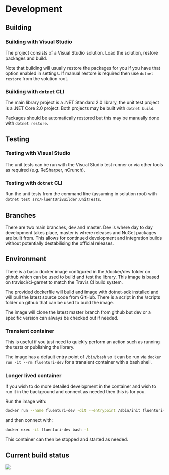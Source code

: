 # Development
## Building
### Building with Visual Studio
The project consists of a Visual Studio solution. Load the solution, restore
packages and build.

Note that building will usually restore the packages for you if you have that
option enabled in settings. If manual restore is required then use
```dotnet restore``` from the solution root.

### Building with ```dotnet``` CLI
The main library project is a .NET Standard 2.0 library, the unit test project
is a .NET Core 2.0 project. Both projects may be built with
```dotnet build```.

Packages should be automatically restored but this may be manually done with
```dotnet restore```.

## Testing
### Testing with Visual Studio
The unit tests can be run with the Visual Studio test runner or via other tools
as required (e.g. ReSharper, nCrunch).

### Testing with ```dotnet``` CLI
Run the unit tests from the command line (assuming in solution root) with
```dotnet test src/FluentUriBuilder.UnitTests```.

## Branches
There are two main branches, dev and master. Dev is where day to day
development takes place, master is where releases and NuGet packages are
built from. This allows for continued development and integration builds
without potentially destabilising the official releases.

## Environment
There is a basic docker image configured in the /docker/dev folder on github
which can be used to build and test the library. This image is based on
travisci/ci-garnet to match the Travis CI build system.

The provided dockerfile will build and image with dotnet-sdk installed and
will pull the latest source code from GitHub. There is a script in
the /scripts folder on github that can be used to build the image.

The image will clone the latest master branch from github but dev or a specific
version can always be checked out if needed.

### Transient container
This is useful if you just need to quickly perform an action such as running
the tests or publishing the library.

The image has a default entry point of ```/bin/bash``` so it can be run via
```docker run -it --rm fluenturi-dev``` for a transient container with a
bash shell.

### Longer lived container
If you wish to do more detailed development in the container and wish to run it
in the background and connect as needed then this is for you.

Run the image with:
```bash
docker run --name fluenturi-dev -dit --entrypoint /sbin/init fluenturi-dev
```
and then connect with:
```bash
docker exec -it fluenturi-dev bash -l
```

This container can then be stopped and started as needed.

## Current build status
[<img src="https://travis-ci.org/garfoot/FluentUri.svg?branch=master" />](https://travis-ci.org/garfoot/FluentUri)
